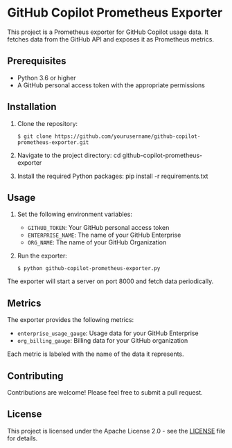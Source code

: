 # GitHub Copilot Prometheus Exporter

This project is a Prometheus exporter for GitHub Copilot usage data. It fetches data from the GitHub API and exposes it as Prometheus metrics.

## Prerequisites

- Python 3.6 or higher
- A GitHub personal access token with the appropriate permissions

## Installation

1. Clone the repository:

   ```$ git clone https://github.com/yourusername/github-copilot-prometheus-exporter.git```

2. Navigate to the project directory:
cd github-copilot-prometheus-exporter

3. Install the required Python packages:
pip install -r requirements.txt

## Usage

1. Set the following environment variables:
   - `GITHUB_TOKEN`: Your GitHub personal access token
   - `ENTERPRISE_NAME`: The name of your GitHub Enterprise
   -  `ORG_NAME`: The name of your GitHub Organization

2. Run the exporter:

   ```$ python github-copilot-prometheus-exporter.py```

The exporter will start a server on port 8000 and fetch data periodically.

## Metrics

The exporter provides the following metrics:

- `enterprise_usage_gauge`: Usage data for your GitHub Enterprise
- `org_billing_gauge`: Billing data for your GitHub organization

Each metric is labeled with the name of the data it represents.

## Contributing

Contributions are welcome! Please feel free to submit a pull request.

## License

This project is licensed under the Apache License 2.0 - see the [LICENSE](LICENSE) file for details.